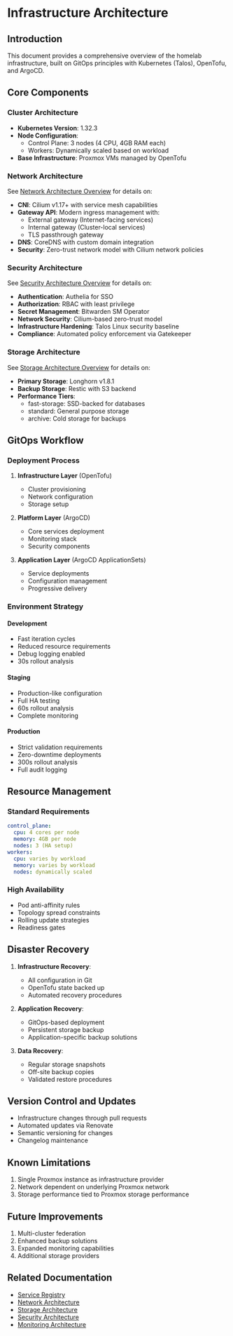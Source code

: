 # Infrastructure Architecture

## Introduction

This document provides a comprehensive overview of the homelab infrastructure, built on GitOps principles with
Kubernetes (Talos), OpenTofu, and ArgoCD.

## Core Components

### Cluster Architecture

- **Kubernetes Version**: 1.32.3
- **Node Configuration**:
  - Control Plane: 3 nodes (4 CPU, 4GB RAM each)
  - Workers: Dynamically scaled based on workload
- **Base Infrastructure**: Proxmox VMs managed by OpenTofu

### Network Architecture

See [Network Architecture Overview](networking/overview.md) for details on:

- **CNI**: Cilium v1.17+ with service mesh capabilities
- **Gateway API**: Modern ingress management with:
  - External gateway (Internet-facing services)
  - Internal gateway (Cluster-local services)
  - TLS passthrough gateway
- **DNS**: CoreDNS with custom domain integration
- **Security**: Zero-trust network model with Cilium network policies

### Security Architecture

See [Security Architecture Overview](security/overview.md) for details on:

- **Authentication**: Authelia for SSO
- **Authorization**: RBAC with least privilege
- **Secret Management**: Bitwarden SM Operator
- **Network Security**: Cilium-based zero-trust model
- **Infrastructure Hardening**: Talos Linux security baseline
- **Compliance**: Automated policy enforcement via Gatekeeper

### Storage Architecture

See [Storage Architecture Overview](storage/overview.md) for details on:

- **Primary Storage**: Longhorn v1.8.1
- **Backup Storage**: Restic with S3 backend
- **Performance Tiers**:
  - fast-storage: SSD-backed for databases
  - standard: General purpose storage
  - archive: Cold storage for backups

## GitOps Workflow

### Deployment Process

1. **Infrastructure Layer** (OpenTofu)

   - Cluster provisioning
   - Network configuration
   - Storage setup

2. **Platform Layer** (ArgoCD)

   - Core services deployment
   - Monitoring stack
   - Security components

3. **Application Layer** (ArgoCD ApplicationSets)
   - Service deployments
   - Configuration management
   - Progressive delivery

### Environment Strategy

#### Development

- Fast iteration cycles
- Reduced resource requirements
- Debug logging enabled
- 30s rollout analysis

#### Staging

- Production-like configuration
- Full HA testing
- 60s rollout analysis
- Complete monitoring

#### Production

- Strict validation requirements
- Zero-downtime deployments
- 300s rollout analysis
- Full audit logging

## Resource Management

### Standard Requirements

```yaml
control_plane:
  cpu: 4 cores per node
  memory: 4GB per node
  nodes: 3 (HA setup)
workers:
  cpu: varies by workload
  memory: varies by workload
  nodes: dynamically scaled
```

### High Availability

- Pod anti-affinity rules
- Topology spread constraints
- Rolling update strategies
- Readiness gates

## Disaster Recovery

1. **Infrastructure Recovery**:

   - All configuration in Git
   - OpenTofu state backed up
   - Automated recovery procedures

2. **Application Recovery**:

   - GitOps-based deployment
   - Persistent storage backup
   - Application-specific backup solutions

3. **Data Recovery**:
   - Regular storage snapshots
   - Off-site backup copies
   - Validated restore procedures

## Version Control and Updates

- Infrastructure changes through pull requests
- Automated updates via Renovate
- Semantic versioning for changes
- Changelog maintenance

## Known Limitations

1. Single Proxmox instance as infrastructure provider
2. Network dependent on underlying Proxmox network
3. Storage performance tied to Proxmox storage performance

## Future Improvements

1. Multi-cluster federation
2. Enhanced backup solutions
3. Expanded monitoring capabilities
4. Additional storage providers

## Related Documentation

- [Service Registry](service-registry.md)
- [Network Architecture](networking/overview.md)
- [Storage Architecture](storage/overview.md)
- [Security Architecture](security/overview.md)
- [Monitoring Architecture](monitoring/overview.md)
